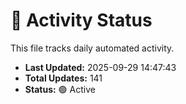# 🤖 Activity Status

This file tracks daily automated activity.

- **Last Updated:** 2025-09-29 14:47:43
- **Total Updates:** 141
- **Status:** 🟢 Active
